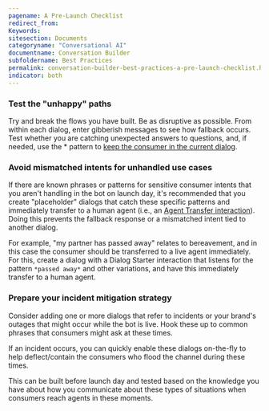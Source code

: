 ```yaml
---
pagename: A Pre-Launch Checklist
redirect_from:
Keywords:
sitesection: Documents
categoryname: "Conversational AI"
documentname: Conversation Builder
subfoldername: Best Practices
permalink: conversation-builder-best-practices-a-pre-launch-checklist.html
indicator: both
---
```


### Test the "unhappy" paths

Try and break the flows you have built. Be as disruptive as possible. 
From within each dialog, enter gibberish messages to see how fallback occurs.
Test whether you are catching unexpected answers to questions, and, if needed, use the * pattern to [keep the consumer in the current dialog](conversation-builder-advanced-use-cases.html#keep-the-consumer-in-the-current-dialog).

### Avoid mismatched intents for unhandled use cases

If there are known phrases or patterns for sensitive consumer intents that you aren't handling in the bot on launch day, it's recommended that you create "placeholder" dialogs that catch these specific patterns and immediately transfer to a human agent (i.e., an [Agent Transfer interaction](conversation-builder-interactions-integrations.html#agent-transfer-interactions)).  Doing this prevents the fallback response or a mismatched intent tied to another dialog.

For example, "my partner has passed away" relates to bereavement, and in this case the consumer should be transferred to a live agent immediately. For this, create a dialog with a Dialog Starter interaction that listens for the pattern `*passed away*` and other variations, and have this immediately transfer to a human agent.

### Prepare your incident mitigation strategy

Consider adding one or more dialogs that refer to incidents or your brand's outages that might occur while the bot is live. Hook these up to common phrases that consumers might ask at these times.

If an incident occurs, you can quickly enable these dialogs on-the-fly to help deflect/contain the consumers who flood the channel during these times.

This can be built before launch day and tested based on the knowledge you have about how you communicate about these types of situations when consumers reach agents in these moments.